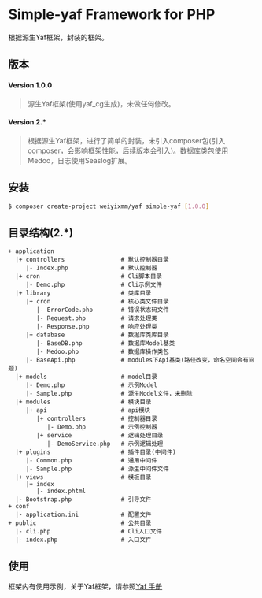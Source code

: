 
# Simple-yaf Framework for PHP 

根据源生Yaf框架，封装的框架。

## 版本

#### Version 1.0.0
> 源生Yaf框架(使用yaf_cg生成)，未做任何修改。

#### Version 2.*
> 根据源生Yaf框架，进行了简单的封装，未引入composer包(引入composer，会影响框架性能，后续版本会引入)。数据库类包使用Medoo，日志使用Seaslog扩展。

## 安装

```bash
$ composer create-project weiyixmm/yaf simple-yaf [1.0.0]
```

## 目录结构(2.*)

```
+ application
  |+ controllers                # 默认控制器目录
     |- Index.php               # 默认控制器
  |+ cron                       # Cli脚本目录
     |- Demo.php                # Cli示例文件
  |+ library                    # 类库目录
     |+ cron                    # 核心类文件目录
        |- ErrorCode.php        # 错误状态码文件
        |- Request.php          # 请求处理类
        |- Response.php         # 响应处理类
     |+ database                # 数据库类库目录
        |- BaseDB.php           # 数据库Model基类
        |- Medoo.php            # 数据库操作类包
     |- BaseApi.php             # modules下Api基类(路径改变，命名空间会有问题)
  |+ models                     # model目录
     |- Demo.php                # 示例Model
     |- Sample.php              # 源生Model文件，未删除
  |+ modules                    # 模块目录
     |+ api                     # api模块
        |+ controllers          # 控制器目录
           |- Demo.php          # 示例控制器
        |+ service              # 逻辑处理目录
           |- DemoService.php   # 示例逻辑处理
  |+ plugins                    # 插件目录(中间件)
     |- Common.php              # 通用中间件
     |- Sample.php              # 源生中间件文件
  |+ views                      # 模板目录
     |+ index   
        |- index.phtml
  |- Bootstrap.php              # 引导文件
+ conf
  |- application.ini            # 配置文件  
+ public                        # 公共目录
  |- cli.php                    # Cli入口文件
  |- index.php                  # 入口文件
```

## 使用
框架内有使用示例，关于Yaf框架，请参照[Yaf 手册](https://www.laruence.com/manual/index.html)